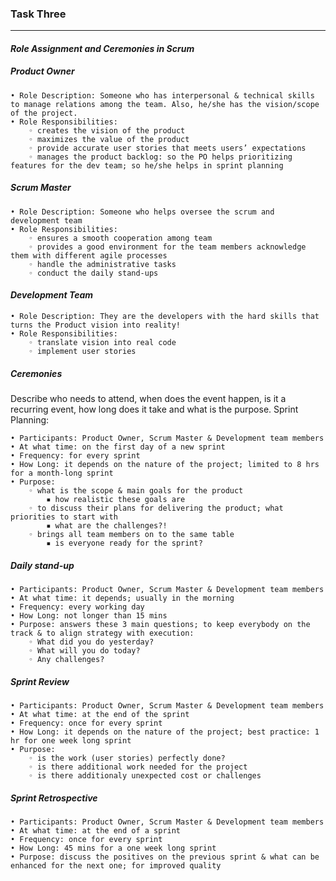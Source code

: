 ### Task Three

---

#### _Role Assignment and Ceremonies in Scrum_

##### Product Owner
    • Role Description: Someone who has interpersonal & technical skills to manage relations among the team. Also, he/she has the vision/scope of the project.
    • Role Responsibilities:
        ◦ creates the vision of the product
        ◦ maximizes the value of the product
        ◦ provide accurate user stories that meets users’ expectations
        ◦ manages the product backlog: so the PO helps prioritizing features for the dev team; so he/she helps in sprint planning

##### Scrum Master
    • Role Description: Someone who helps oversee the scrum and development team
    • Role Responsibilities:
        ◦ ensures a smooth cooperation among team
        ◦ provides a good environment for the team members acknowledge them with different agile processes
        ◦ handle the administrative tasks
        ◦ conduct the daily stand-ups

#### _Development Team_
    • Role Description: They are the developers with the hard skills that turns the Product vision into reality!
    • Role Responsibilities: 
        ◦ translate vision into real code
        ◦ implement user stories


##### _Ceremonies_
Describe who needs to attend, when does the event happen, is it a recurring event, how long does it take and what is the purpose.
Sprint Planning:

    • Participants: Product Owner, Scrum Master & Development team members
    • At what time: on the first day of a new sprint
    • Frequency: for every sprint
    • How Long: it depends on the nature of the project; limited to 8 hrs for a month-long sprint
    • Purpose: 
        ◦ what is the scope & main goals for the product
            ▪ how realistic these goals are
        ◦ to discuss their plans for delivering the product; what priorities to start with
            ▪ what are the challenges?!
        ◦ brings all team members on to the same table
            ▪ is everyone ready for the sprint?



##### _Daily stand-up_

    • Participants: Product Owner, Scrum Master & Development team members
    • At what time: it depends; usually in the morning
    • Frequency: every working day
    • How Long: not longer than 15 mins
    • Purpose: answers these 3 main questions; to keep everybody on the track & to align strategy with execution:
        ◦ What did you do yesterday?
        ◦ What will you do today?
        ◦ Any challenges?

##### _Sprint Review_

    • Participants: Product Owner, Scrum Master & Development team members
    • At what time: at the end of the sprint
    • Frequency: once for every sprint
    • How Long: it depends on the nature of the project; best practice: 1 hr for one week long sprint
    • Purpose:
        ◦ is the work (user stories) perfectly done?
        ◦ is there additional work needed for the project
        ◦ is there additionaly unexpected cost or challenges

##### _Sprint Retrospective_

    • Participants: Product Owner, Scrum Master & Development team members
    • At what time: at the end of a sprint
    • Frequency: once for every sprint
    • How Long: 45 mins for a one week long sprint
    • Purpose: discuss the positives on the previous sprint & what can be enhanced for the next one; for improved quality